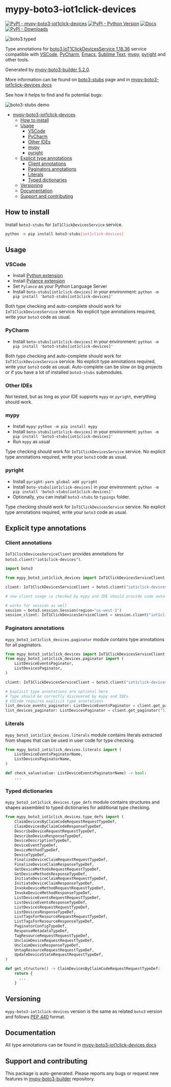 <a id="mypy-boto3-iot1click-devices"></a>

# mypy-boto3-iot1click-devices

[![PyPI - mypy-boto3-iot1click-devices](https://img.shields.io/pypi/v/mypy-boto3-iot1click-devices.svg?color=blue)](https://pypi.org/project/mypy-boto3-iot1click-devices)
[![PyPI - Python Version](https://img.shields.io/pypi/pyversions/mypy-boto3-iot1click-devices.svg?color=blue)](https://pypi.org/project/mypy-boto3-iot1click-devices)
[![Docs](https://img.shields.io/readthedocs/mypy-boto3-builder.svg?color=blue)](https://mypy-boto3-builder.readthedocs.io/)
[![PyPI - Downloads](https://img.shields.io/pypi/dw/mypy-boto3-iot1click-devices?color=blue)](https://pypistats.org/packages/mypy-boto3-iot1click-devices)

![boto3.typed](https://github.com/vemel/mypy_boto3_builder/raw/master/logo.png)

Type annotations for
[boto3.IoT1ClickDevicesService 1.18.36](https://boto3.amazonaws.com/v1/documentation/api/1.18.36/reference/services/iot1click-devices.html#IoT1ClickDevicesService)
service compatible with [VSCode](https://code.visualstudio.com/),
[PyCharm](https://www.jetbrains.com/pycharm/),
[Emacs](https://www.gnu.org/software/emacs/),
[Sublime Text](https://www.sublimetext.com/),
[mypy](https://github.com/python/mypy),
[pyright](https://github.com/microsoft/pyright) and other tools.

Generated by
[mypy-boto3-builder 5.2.0](https://github.com/vemel/mypy_boto3_builder).

More information can be found on
[boto3-stubs](https://pypi.org/project/boto3-stubs/) page and in
[mypy-boto3-iot1click-devices docs](https://vemel.github.io/boto3_stubs_docs/mypy_boto3_iot1click_devices/)

See how it helps to find and fix potential bugs:

![boto3-stubs demo](https://github.com/vemel/mypy_boto3_builder/raw/master/demo.gif)

- [mypy-boto3-iot1click-devices](#mypy-boto3-iot1click-devices)
  - [How to install](#how-to-install)
  - [Usage](#usage)
    - [VSCode](#vscode)
    - [PyCharm](#pycharm)
    - [Other IDEs](#other-ides)
    - [mypy](#mypy)
    - [pyright](#pyright)
  - [Explicit type annotations](#explicit-type-annotations)
    - [Client annotations](#client-annotations)
    - [Paginators annotations](#paginators-annotations)
    - [Literals](#literals)
    - [Typed dictionaries](#typed-dictionaries)
  - [Versioning](#versioning)
  - [Documentation](#documentation)
  - [Support and contributing](#support-and-contributing)

<a id="how-to-install"></a>

## How to install

Install `boto3-stubs` for `IoT1ClickDevicesService` service.

```bash
python -m pip install boto3-stubs[iot1click-devices]
```

<a id="usage"></a>

## Usage

<a id="vscode"></a>

### VSCode

- Install
  [Python extension](https://marketplace.visualstudio.com/items?itemName=ms-python.python)
- Install
  [Pylance extension](https://marketplace.visualstudio.com/items?itemName=ms-python.vscode-pylance)
- Set `Pylance` as your Python Language Server
- Install `boto-stubs[iot1click-devices]` in your environment:
  `python -m pip install 'boto3-stubs[iot1click-devices]'`

Both type checking and auto-complete should work for `IoT1ClickDevicesService`
service. No explicit type annotations required, write your `boto3` code as
usual.

<a id="pycharm"></a>

### PyCharm

- Install `boto-stubs[iot1click-devices]` in your environment:
  `python -m pip install 'boto3-stubs[iot1click-devices]'`

Both type checking and auto-complete should work for `IoT1ClickDevicesService`
service. No explicit type annotations required, write your `boto3` code as
usual. Auto-complete can be slow on big projects or if you have a lot of
installed `boto3-stubs` submodules.

<a id="other-ides"></a>

### Other IDEs

Not tested, but as long as your IDE supports `mypy` or `pyright`, everything
should work.

<a id="mypy"></a>

### mypy

- Install `mypy`: `python -m pip install mypy`
- Install `boto-stubs[iot1click-devices]` in your environment:
  `python -m pip install 'boto3-stubs[iot1click-devices]'`
- Run `mypy` as usual

Type checking should work for `IoT1ClickDevicesService` service. No explicit
type annotations required, write your `boto3` code as usual.

<a id="pyright"></a>

### pyright

- Install `pyright`: `yarn global add pyright`
- Install `boto-stubs[iot1click-devices]` in your environment:
  `python -m pip install 'boto3-stubs[iot1click-devices]'`
- Optionally, you can install `boto3-stubs` to `typings` folder.

Type checking should work for `IoT1ClickDevicesService` service. No explicit
type annotations required, write your `boto3` code as usual.

<a id="explicit-type-annotations"></a>

## Explicit type annotations

<a id="client-annotations"></a>

### Client annotations

`IoT1ClickDevicesServiceClient` provides annotations for
`boto3.client("iot1click-devices")`.

```python
import boto3

from mypy_boto3_iot1click_devices import IoT1ClickDevicesServiceClient

client: IoT1ClickDevicesServiceClient = boto3.client("iot1click-devices")

# now client usage is checked by mypy and IDE should provide code auto-complete

# works for session as well
session = boto3.session.Session(region="us-west-1")
session_client: IoT1ClickDevicesServiceClient = session.client("iot1click-devices")
```

<a id="paginators-annotations"></a>

### Paginators annotations

`mypy_boto3_iot1click_devices.paginator` module contains type annotations for
all paginators.

```python
from mypy_boto3_iot1click_devices import IoT1ClickDevicesServiceClient
from mypy_boto3_iot1click_devices.paginator import (
    ListDeviceEventsPaginator,
    ListDevicesPaginator,
)

client: IoT1ClickDevicesServiceClient = boto3.client("iot1click-devices")

# Explicit type annotations are optional here
# Type should be correctly discovered by mypy and IDEs
# VSCode requires explicit type annotations
list_device_events_paginator: ListDeviceEventsPaginator = client.get_paginator("list_device_events")
list_devices_paginator: ListDevicesPaginator = client.get_paginator("list_devices")
```

<a id="literals"></a>

### Literals

`mypy_boto3_iot1click_devices.literals` module contains literals extracted from
shapes that can be used in user code for type checking.

```python
from mypy_boto3_iot1click_devices.literals import (
    ListDeviceEventsPaginatorName,
    ListDevicesPaginatorName,
)

def check_value(value: ListDeviceEventsPaginatorName) -> bool:
    ...
```

<a id="typed-dictionaries"></a>

### Typed dictionaries

`mypy_boto3_iot1click_devices.type_defs` module contains structures and shapes
assembled to typed dictionaries for additional type checking.

```python
from mypy_boto3_iot1click_devices.type_defs import (
    ClaimDevicesByClaimCodeRequestRequestTypeDef,
    ClaimDevicesByClaimCodeResponseTypeDef,
    DescribeDeviceRequestRequestTypeDef,
    DescribeDeviceResponseTypeDef,
    DeviceDescriptionTypeDef,
    DeviceEventTypeDef,
    DeviceMethodTypeDef,
    DeviceTypeDef,
    FinalizeDeviceClaimRequestRequestTypeDef,
    FinalizeDeviceClaimResponseTypeDef,
    GetDeviceMethodsRequestRequestTypeDef,
    GetDeviceMethodsResponseTypeDef,
    InitiateDeviceClaimRequestRequestTypeDef,
    InitiateDeviceClaimResponseTypeDef,
    InvokeDeviceMethodRequestRequestTypeDef,
    InvokeDeviceMethodResponseTypeDef,
    ListDeviceEventsRequestRequestTypeDef,
    ListDeviceEventsResponseTypeDef,
    ListDevicesRequestRequestTypeDef,
    ListDevicesResponseTypeDef,
    ListTagsForResourceRequestRequestTypeDef,
    ListTagsForResourceResponseTypeDef,
    PaginatorConfigTypeDef,
    ResponseMetadataTypeDef,
    TagResourceRequestRequestTypeDef,
    UnclaimDeviceRequestRequestTypeDef,
    UnclaimDeviceResponseTypeDef,
    UntagResourceRequestRequestTypeDef,
    UpdateDeviceStateRequestRequestTypeDef,
)

def get_structure() -> ClaimDevicesByClaimCodeRequestRequestTypeDef:
    return {
      ...
    }
```

<a id="versioning"></a>

## Versioning

`mypy-boto3-iot1click-devices` version is the same as related `boto3` version
and follows [PEP 440](https://www.python.org/dev/peps/pep-0440/) format.

<a id="documentation"></a>

## Documentation

All type annotations can be found in
[mypy-boto3-iot1click-devices docs](https://vemel.github.io/boto3_stubs_docs/mypy_boto3_iot1click_devices/)

<a id="support-and-contributing"></a>

## Support and contributing

This package is auto-generated. Please reports any bugs or request new features
in [mypy-boto3-builder](https://github.com/vemel/mypy_boto3_builder/issues/)
repository.
